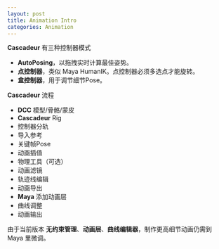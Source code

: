 ```yaml
---
layout: post
title: Animation Intro
categories: Animation
---
```


**Cascadeur** 有三种控制器模式
- **AutoPosing**，以拖拽实时计算最佳姿势。
- **点控制器**，类似 Maya HumanIK。点控制器必须多选点才能旋转。
- **盒控制器**，用于调节细节Pose。

**Cascadeur** 流程
- **DCC** 模型/骨骼/蒙皮
- **Cascadeur** Rig
- 控制器分轨
- 导入参考
- 关键帧Pose
- 动画插值
- 物理工具（可选）
- 动画滤镜
- 轨迹线编辑
- 动画导出
- **Maya** 添加动画层
- 曲线调整
- 动画输出

由于当前版本 **无约束管理**、**动画层**、**曲线编辑器**，制作更高细节动画仍需到 Maya 里微调。